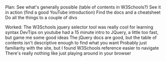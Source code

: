 Plan:
See what's generally possible (table of contents in W3Schools?)
See it in action (find a good YouTube introduction)
Find the docs and a cheatsheet
Do all the things to a couple of divs

Worked:
The W3Schools jquery selector tool was really cool for learning syntax
DevTips on youtube had a 15 minute intro to JQuery, a little too fast, but game me some good ideas
The jQuery docs are good, but the table of contents isn't descriptive enough to find what you want
Probably just familiarity with the site, but I found W3Schools reference easier to navigate
There's really nothing like just playing around in your browser